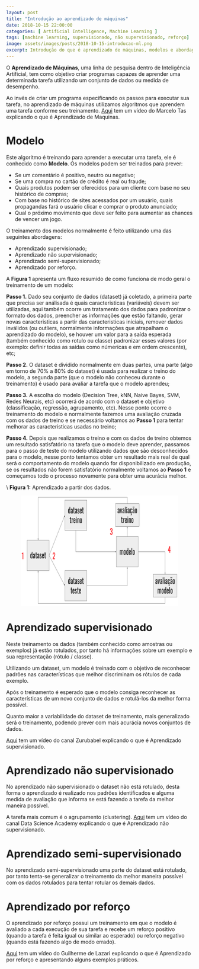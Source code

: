 ```yaml
---
layout: post
title: "Introdução ao aprendizado de máquinas"
date: 2018-10-15 22:00:00
categories: [ Artificial Intelligence, Machine Learning ]
tags: [machine learning, supervisionado, não supervisionado, reforço]
image: assets/images/posts/2018-10-15-introducao-ml.png
excerpt: Introdução do que é aprendizado de máquinas, modelos e abordagens de treinamento.
---
```


O **Aprendizado de Máquinas**, uma linha de pesquisa dentro de Inteligência Artificial, tem como objetivo criar programas capazes de aprender uma determinada tarefa utilizando um conjunto de dados ou medida de desempenho.

Ao invés de criar um programa especificando os passos para executar sua tarefa, no aprendizado de máquinas utilizamos algoritmos que aprendem uma tarefa conforme seu treinamento. <a href="https://www.youtube.com/watch?v=Z1YHbl0lh88" target="_blank">Aqui</a> tem um vídeo do Marcelo Tas explicando o que é Aprendizado de Maquinas.

# Modelo

Este algoritmo é treinando para aprender a executar uma tarefa, ele é conhecido como **Modelo**. Os modelos podem ser treinados para prever:
- Se um comentário é positivo, neutro ou negativo;
- Se uma compra no cartão de crédito é real ou fraude;
- Quais produtos podem ser oferecidos para um cliente com base no seu histórico de compras;
- Com base no histórico de sites acessados por um usuário, quais propagandas fará o usuário clicar e comprar o produto anunciado;
- Qual o próximo movimento que deve ser feito para aumentar as chances de vencer um jogo.

O treinamento dos modelos normalmente é feito utilizando uma das seguintes abordagens:
- Aprendizado supervisionado;
- Aprendizado não supervisionado;
- Aprendizado semi-supervisionado;
- Aprendizado por reforço.

A **Figura 1** apresenta um fluxo resumido de como funciona de modo geral o treinamento de um modelo:

**Passo 1.** Dado seu conjunto de dados (dataset) já coletado, a primeira parte que precisa ser análisada é quais caracteristicas (variáveis) devem ser utilizadas, aqui também ocorre um tratamento dos dados para padronizar o formato dos dados, preencher as informações que estão faltando, gerar novas caracteristicas a partir das caracteristicas iniciais, remover dados inválidos (ou outliers, normalmente informações que atrapalham o aprendizado do modelo), se houver um valor para a saída esperada (também conhecido como rotulo ou classe) padronizar esses valores (por exemplo: definir todas as saídas como númericas e em ordem crescente), etc;

**Passo 2.** O dataset é dividido normalmente em duas partes, uma parte (algo em torno de 70% a 80% do dataset) é usada para realizar o treino do modelo, a segunda parte (que o modelo não conheceu durante o treinamento) é usado para avaliar a tarefa que o modelo aprendeu;

**Passo 3.** A escolha do modelo (Decision Tree, kNN, Naive Bayes, SVM, Redes Neurais, etc) ocorrerá de acordo com o dataset e objetivo (classificação, regressão, agrupamento, etc). Nesse ponto ocorre o treinamento do modelo e normalmente fazemos uma avaliação cruzada com os dados de treino e se necessário voltamos ao **Passo 1** para tentar melhorar as caracteristicas usadas no treino;

**Passo 4.** Depois que realizamos o treino e com os dados de treino obtemos um resultado satisfatório na tarefa que o modelo deve aprender, passamos para o passo de teste do modelo utilizando dados que são desconhecidos para o modelo, nesse ponto tentamos obter um resultado mais real de qual será o comportamento do modelo quando for disponibilizado em produção, se os resultados não forem satisfatório normalmente voltamos ao **Passo 1** e começamos todo o processo novamente para obter uma acurácia melhor.

\\
**Figura 1:** Aprendizado a partir dos dados.

<figure>
    <a href="/assets/images/posts/2018-10-15-introducao-ml.png"><img src="/assets/images/posts/2018-10-15-introducao-ml.png" alt="Aprendizado a partir dos dados."></a>
</figure>

# Aprendizado supervisionado

Neste treinamento os dados (também conhecido como amostras ou exemplos) já estão rotulados, por tanto há informações sobre um exemplo e sua representação (rótulo / classe).

Utilizando um dataset, um modelo é treinado com o objetivo de reconhecer padrões nas características que melhor discriminam os rótulos de cada exemplo.

Após o treinamento é esperado que o modelo consiga reconhecer as características de um novo conjunto de dados e rotulá-los da melhor forma possível.

Quanto maior a variabilidade do dataset de treinamento, mais generalizado será o treinamento, podendo prever com mais acurácia novos conjuntos de dados.

<a href="https://www.youtube.com/watch?v=prsXGBrndRg" target="_blank">Aqui</a> tem um vídeo do canal Zurubabel explicando o que é Aprendizado supervisionado.

# Aprendizado não supervisionado

No aprendizado não supervisionado o dataset não está rotulado, desta forma o aprendizado é realizado nos padrões identificados e alguma medida de avaliação que informa se está fazendo a tarefa da melhor maneira possível.

A tarefa mais comum é o agrupamento (clustering). <a href="https://www.youtube.com/watch?v=DTmXiXKG6qs" target="_blank">Aqui</a> tem um vídeo do canal Data Science Academy explicando o que é Aprendizado não supervisionado.

# Aprendizado semi-supervisionado

No aprendizado semi-supervisionado uma parte do dataset está rotulado, por tanto tenta-se generalizar o treinamento da melhor maneira possível com os dados rotulados para tentar rotular os demais dados.

# Aprendizado por reforço

O aprendizado por reforço possui um treinamento em que o modelo é avaliado a cada execução de sua tarefa e recebe um reforço positivo (quando a tarefa é feita igual ou similar ao esperado) ou reforço negativo (quando está fazendo algo de modo errado).

<a href="https://www.youtube.com/watch?v=HoNan13GXXw" target="_blank">Aqui</a> tem um vídeo do Guilherme de Lazari explicando o que é Aprendizado por reforço e apresentando alguns exemplos práticos.